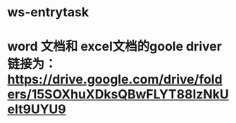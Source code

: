 # ws-entrytask
# word 文档和 excel文档的goole driver 链接为：https://drive.google.com/drive/folders/15SOXhuXDksQBwFLYT88IzNkUeIt9UYU9
